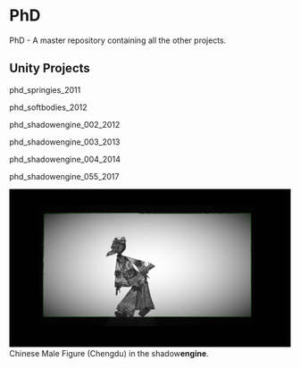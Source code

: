# PhD
PhD - A master repository containing all the other projects.
## Unity Projects ##

phd_springies_2011

phd_softbodies_2012

phd_shadowengine_002_2012

phd_shadowengine_003_2013

phd_shadowengine_004_2014

phd_shadowengine_055_2017


![Chinese Male Figure (Chengdu)](screenshot.png)
Chinese Male Figure (Chengdu) in the shadow**engine**.
